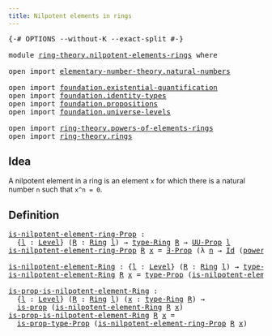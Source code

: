 ```yaml
---
title: Nilpotent elements in rings
---
```


<pre class="Agda"><a id="53" class="Symbol">{-#</a> <a id="57" class="Keyword">OPTIONS</a> <a id="65" class="Pragma">--without-K</a> <a id="77" class="Pragma">--exact-split</a> <a id="91" class="Symbol">#-}</a>

<a id="96" class="Keyword">module</a> <a id="103" href="ring-theory.nilpotent-elements-rings.html" class="Module">ring-theory.nilpotent-elements-rings</a> <a id="140" class="Keyword">where</a>

<a id="147" class="Keyword">open</a> <a id="152" class="Keyword">import</a> <a id="159" href="elementary-number-theory.natural-numbers.html" class="Module">elementary-number-theory.natural-numbers</a>

<a id="201" class="Keyword">open</a> <a id="206" class="Keyword">import</a> <a id="213" href="foundation.existential-quantification.html" class="Module">foundation.existential-quantification</a>
<a id="251" class="Keyword">open</a> <a id="256" class="Keyword">import</a> <a id="263" href="foundation.identity-types.html" class="Module">foundation.identity-types</a>
<a id="289" class="Keyword">open</a> <a id="294" class="Keyword">import</a> <a id="301" href="foundation.propositions.html" class="Module">foundation.propositions</a>
<a id="325" class="Keyword">open</a> <a id="330" class="Keyword">import</a> <a id="337" href="foundation.universe-levels.html" class="Module">foundation.universe-levels</a>

<a id="365" class="Keyword">open</a> <a id="370" class="Keyword">import</a> <a id="377" href="ring-theory.powers-of-elements-rings.html" class="Module">ring-theory.powers-of-elements-rings</a>
<a id="414" class="Keyword">open</a> <a id="419" class="Keyword">import</a> <a id="426" href="ring-theory.rings.html" class="Module">ring-theory.rings</a>
</pre>
## Idea

A nilpotent element in a ring is an element `x` for which there is a natural number `n` such that `x^n = 0`.

## Definition

<pre class="Agda"><a id="is-nilpotent-element-ring-Prop"></a><a id="591" href="ring-theory.nilpotent-elements-rings.html#591" class="Function">is-nilpotent-element-ring-Prop</a> <a id="622" class="Symbol">:</a>
  <a id="626" class="Symbol">{</a><a id="627" href="ring-theory.nilpotent-elements-rings.html#627" class="Bound">l</a> <a id="629" class="Symbol">:</a> <a id="631" href="Agda.Primitive.html#597" class="Postulate">Level</a><a id="636" class="Symbol">}</a> <a id="638" class="Symbol">(</a><a id="639" href="ring-theory.nilpotent-elements-rings.html#639" class="Bound">R</a> <a id="641" class="Symbol">:</a> <a id="643" href="ring-theory.rings.html#2551" class="Function">Ring</a> <a id="648" href="ring-theory.nilpotent-elements-rings.html#627" class="Bound">l</a><a id="649" class="Symbol">)</a> <a id="651" class="Symbol">→</a> <a id="653" href="ring-theory.rings.html#2808" class="Function">type-Ring</a> <a id="663" href="ring-theory.nilpotent-elements-rings.html#639" class="Bound">R</a> <a id="665" class="Symbol">→</a> <a id="667" href="foundation-core.propositions.html#1380" class="Function">UU-Prop</a> <a id="675" href="ring-theory.nilpotent-elements-rings.html#627" class="Bound">l</a>
<a id="677" href="ring-theory.nilpotent-elements-rings.html#591" class="Function">is-nilpotent-element-ring-Prop</a> <a id="708" href="ring-theory.nilpotent-elements-rings.html#708" class="Bound">R</a> <a id="710" href="ring-theory.nilpotent-elements-rings.html#710" class="Bound">x</a> <a id="712" class="Symbol">=</a> <a id="714" href="foundation.existential-quantification.html#1645" class="Function">∃-Prop</a> <a id="721" class="Symbol">(λ</a> <a id="724" href="ring-theory.nilpotent-elements-rings.html#724" class="Bound">n</a> <a id="726" class="Symbol">→</a> <a id="728" href="foundation-core.identity-types.html#641" class="Datatype">Id</a> <a id="731" class="Symbol">(</a><a id="732" href="ring-theory.powers-of-elements-rings.html#299" class="Function">power-Ring</a> <a id="743" href="ring-theory.nilpotent-elements-rings.html#708" class="Bound">R</a> <a id="745" href="ring-theory.nilpotent-elements-rings.html#724" class="Bound">n</a> <a id="747" href="ring-theory.nilpotent-elements-rings.html#710" class="Bound">x</a><a id="748" class="Symbol">)</a> <a id="750" class="Symbol">(</a><a id="751" href="ring-theory.rings.html#5170" class="Function">zero-Ring</a> <a id="761" href="ring-theory.nilpotent-elements-rings.html#708" class="Bound">R</a><a id="762" class="Symbol">))</a>

<a id="is-nilpotent-element-Ring"></a><a id="766" href="ring-theory.nilpotent-elements-rings.html#766" class="Function">is-nilpotent-element-Ring</a> <a id="792" class="Symbol">:</a> <a id="794" class="Symbol">{</a><a id="795" href="ring-theory.nilpotent-elements-rings.html#795" class="Bound">l</a> <a id="797" class="Symbol">:</a> <a id="799" href="Agda.Primitive.html#597" class="Postulate">Level</a><a id="804" class="Symbol">}</a> <a id="806" class="Symbol">(</a><a id="807" href="ring-theory.nilpotent-elements-rings.html#807" class="Bound">R</a> <a id="809" class="Symbol">:</a> <a id="811" href="ring-theory.rings.html#2551" class="Function">Ring</a> <a id="816" href="ring-theory.nilpotent-elements-rings.html#795" class="Bound">l</a><a id="817" class="Symbol">)</a> <a id="819" class="Symbol">→</a> <a id="821" href="ring-theory.rings.html#2808" class="Function">type-Ring</a> <a id="831" href="ring-theory.nilpotent-elements-rings.html#807" class="Bound">R</a> <a id="833" class="Symbol">→</a> <a id="835" href="foundation-core.universe-levels.html#222" class="Primitive">UU</a> <a id="838" href="ring-theory.nilpotent-elements-rings.html#795" class="Bound">l</a>
<a id="840" href="ring-theory.nilpotent-elements-rings.html#766" class="Function">is-nilpotent-element-Ring</a> <a id="866" href="ring-theory.nilpotent-elements-rings.html#866" class="Bound">R</a> <a id="868" href="ring-theory.nilpotent-elements-rings.html#868" class="Bound">x</a> <a id="870" class="Symbol">=</a> <a id="872" href="foundation-core.propositions.html#1482" class="Function">type-Prop</a> <a id="882" class="Symbol">(</a><a id="883" href="ring-theory.nilpotent-elements-rings.html#591" class="Function">is-nilpotent-element-ring-Prop</a> <a id="914" href="ring-theory.nilpotent-elements-rings.html#866" class="Bound">R</a> <a id="916" href="ring-theory.nilpotent-elements-rings.html#868" class="Bound">x</a><a id="917" class="Symbol">)</a>

<a id="is-prop-is-nilpotent-element-Ring"></a><a id="920" href="ring-theory.nilpotent-elements-rings.html#920" class="Function">is-prop-is-nilpotent-element-Ring</a> <a id="954" class="Symbol">:</a>
  <a id="958" class="Symbol">{</a><a id="959" href="ring-theory.nilpotent-elements-rings.html#959" class="Bound">l</a> <a id="961" class="Symbol">:</a> <a id="963" href="Agda.Primitive.html#597" class="Postulate">Level</a><a id="968" class="Symbol">}</a> <a id="970" class="Symbol">(</a><a id="971" href="ring-theory.nilpotent-elements-rings.html#971" class="Bound">R</a> <a id="973" class="Symbol">:</a> <a id="975" href="ring-theory.rings.html#2551" class="Function">Ring</a> <a id="980" href="ring-theory.nilpotent-elements-rings.html#959" class="Bound">l</a><a id="981" class="Symbol">)</a> <a id="983" class="Symbol">(</a><a id="984" href="ring-theory.nilpotent-elements-rings.html#984" class="Bound">x</a> <a id="986" class="Symbol">:</a> <a id="988" href="ring-theory.rings.html#2808" class="Function">type-Ring</a> <a id="998" href="ring-theory.nilpotent-elements-rings.html#971" class="Bound">R</a><a id="999" class="Symbol">)</a> <a id="1001" class="Symbol">→</a>
  <a id="1005" href="foundation-core.propositions.html#1295" class="Function">is-prop</a> <a id="1013" class="Symbol">(</a><a id="1014" href="ring-theory.nilpotent-elements-rings.html#766" class="Function">is-nilpotent-element-Ring</a> <a id="1040" href="ring-theory.nilpotent-elements-rings.html#971" class="Bound">R</a> <a id="1042" href="ring-theory.nilpotent-elements-rings.html#984" class="Bound">x</a><a id="1043" class="Symbol">)</a>
<a id="1045" href="ring-theory.nilpotent-elements-rings.html#920" class="Function">is-prop-is-nilpotent-element-Ring</a> <a id="1079" href="ring-theory.nilpotent-elements-rings.html#1079" class="Bound">R</a> <a id="1081" href="ring-theory.nilpotent-elements-rings.html#1081" class="Bound">x</a> <a id="1083" class="Symbol">=</a>
  <a id="1087" href="foundation-core.propositions.html#1549" class="Function">is-prop-type-Prop</a> <a id="1105" class="Symbol">(</a><a id="1106" href="ring-theory.nilpotent-elements-rings.html#591" class="Function">is-nilpotent-element-ring-Prop</a> <a id="1137" href="ring-theory.nilpotent-elements-rings.html#1079" class="Bound">R</a> <a id="1139" href="ring-theory.nilpotent-elements-rings.html#1081" class="Bound">x</a><a id="1140" class="Symbol">)</a>
</pre>